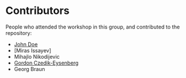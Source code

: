 # Contributors

People who attended the workshop in this group, and contributed to the repository:
- [John Doe](https://www.meetup.com/Free-Code-Camp-Vienna/)
- [Miras Issayev]
- Mihajlo Nikodijevic
- [Gordon Czedik-Eysenberg](https://www.meetup.com/Free-Code-Camp-Vienna/)
- Georg Braun

